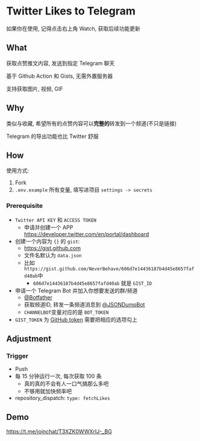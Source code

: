 # Twitter Likes to Telegram

如果你在使用, 记得点击右上角 Watch, 获取后续功能更新

## What 

获取点赞推文内容, 发送到指定 Telegram 聊天

基于 Github Action 和 Gists, 无需外置服务器

支持获取图片, 视频, GIF

## Why

类似与收藏, 希望所有的点赞内容可以**完整的**转发到一个频道(不只是链接)

Telegram 的导出功能也比 Twitter 舒服

## How

使用方式:

1. Fork
2. `.env.example` 所有变量, 填写进项目 `settings -> secrets`

### Prerequisite

- `Twitter API KEY` 和 `ACCESS TOKEN`
    - 申请并创建一个 APP https://developer.twitter.com/en/portal/dashboard
- 创建一个内容为 `{}` 的 `gist`: 
    - https://gist.github.com
    - 文件名默认为 `data.json`
    - 比如`https://gist.github.com/NeverBehave/606d7e14436187b4d45e8657fafd40ab`中
        - `606d7e14436187b4d45e8657fafd40ab` 就是 `GIST_ID`
- 申请一个 Telegram Bot 并加入你想要发送的群/频道
    - [@Botfather](https://t.me/botfather)
    - 获取频道ID, 转发一条频道消息到 [@JSONDumpBot](https://t.me/JSONDumpBot)
    - `CHANNELBOT`变量对应的是 `BOT_TOKEN`
- `GIST_TOKEN` 为 [GitHub token](https://github.com/settings/tokens) 需要把相应的选项勾上

## Adjustment

### Trigger

- Push 
- 每 15 分钟运行一次, 每次获取 100 条
    - 真的真的不会有人一口气搞那么多吧
    - 不够用就加快频率吧
- repository_dispatch: `type: fetchLikes`

## Demo

https://t.me/joinchat/T3XZK0WWXrIJ-_BG
